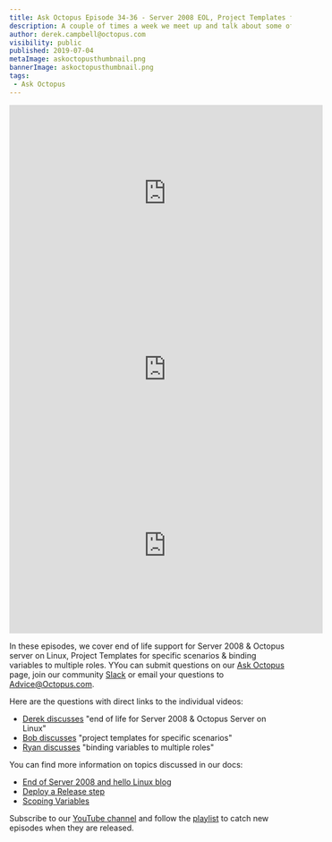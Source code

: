 ```yaml
---
title: Ask Octopus Episode 34-36 - Server 2008 EOL, Project Templates for Specific Scenarios & Binding Variables to Multiple Roles
description: A couple of times a week we meet up and talk about some of the most interesting questions we have received and how we went about solving them.
author: derek.campbell@octopus.com
visibility: public
published: 2019-07-04
metaImage: askoctopusthumbnail.png
bannerImage: askoctopusthumbnail.png
tags:
 - Ask Octopus
---
```


<iframe width="560" height="315" src="https://www.youtube.com/embed/z_ayNV2yb0w" frameborder="0" allowfullscreen></iframe>
<iframe width="560" height="315" src="https://www.youtube.com/embed/KQRQ3DSyMkg" frameborder="0" allowfullscreen></iframe>
<iframe width="560" height="315" src="https://www.youtube.com/embed/vMoRq58AwuE" frameborder="0" allowfullscreen></iframe>

In these episodes, we cover end of life support for Server 2008 & Octopus server on Linux, Project Templates for specific scenarios & binding variables to multiple roles. YYou can submit questions on our [Ask Octopus](https://hello.octopus.com/ask-octopus) page, join our community [Slack](https://octopus.com/slack) or email your questions to <Advice@Octopus.com>.

Here are the questions with direct links to the individual videos:

- [Derek discusses](https://www.youtube.com/watch?v=z_ayNV2yb0w) "end of life for Server 2008 & Octopus Server on Linux"
- [Bob discusses](https://www.youtube.com/watch?v=KQRQ3DSyMkg) "project templates for specific scenarios"
- [Ryan discusses](https://www.youtube.com/watch?v=vMoRq58AwuE) "binding variables to multiple roles"

You can find more information on topics discussed in our docs:

- [End of Server 2008 and hello Linux blog](https://octopus.com/blog/windows-server-2008-eol-hello-linux)
- [Deploy a Release step](https://octopus.com/docs/deployment-process/projects/coordinating-multiple-projects/deploy-release-step)
- [Scoping Variables](https://octopus.com/docs/deployment-process/variables#Scopingvariables-Scopespecificity)

Subscribe to our [YouTube channel](https://www.youtube.com/channel/UCURDSDCwx9ZiCMcLdc8d6Uw?sub_confirmation=1) and follow the [playlist](https://www.youtube.com/playlist?list=PLAGskdGvlaw3-cd9rPiwhwfUo7kDGnOBh) to catch new episodes when they are released.